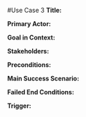 #Use Case 3
**Title:**

**Primary Actor:**

**Goal in Context:**

**Stakeholders:**

**Preconditions:**

**Main Success Scenario:**

**Failed End Conditions:**

**Trigger:**


